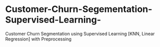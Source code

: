 # Customer-Churn-Segementation-Supervised-Learning-
Customer Churn Segmentation using Supervised Learning [KNN, Linear Regression] with Preprocessing
